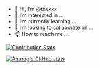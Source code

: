 - 👋 Hi, I’m @tdexxx
- 👀 I’m interested in ...
- 🌱 I’m currently learning ...
- 💞️ I’m looking to collaborate on ...
- 📫 How to reach me ...

<!---
tdexxx/tdexxx is a ✨ special ✨ repository because its `README.md` (this file) appears on your GitHub profile.
You can click the Preview link to take a look at your changes.
--->
[![Contribution Stats](https://github-contribution-stats.vercel.app/api/?username=tdexxx)](https://github.com/LordDashMe/github-contribution-stats/)

[![Anurag's GitHub stats](https://github-readme-stats.vercel.app/api?username=tdexxx)](https://github.com/anuraghazra/github-readme-stats)

